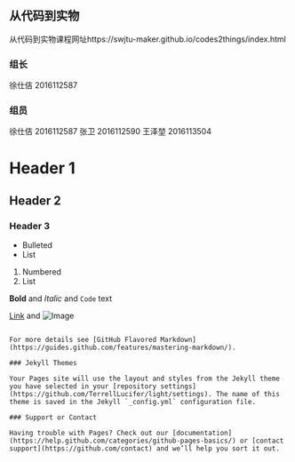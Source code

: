 ## 从代码到实物

从代码到实物课程网址https://swjtu-maker.github.io/codes2things/index.html


### 组长
徐仕佶 2016112587

### 组员
徐仕佶 2016112587
张卫 2016112590
王泽堃 2016113504


# Header 1
## Header 2

### Header 3

- Bulleted
- List

1. Numbered
2. List

**Bold** and _Italic_ and `Code` text

[Link](url) and ![Image](src)
```

For more details see [GitHub Flavored Markdown](https://guides.github.com/features/mastering-markdown/).

### Jekyll Themes

Your Pages site will use the layout and styles from the Jekyll theme you have selected in your [repository settings](https://github.com/TerrellLucifer/light/settings). The name of this theme is saved in the Jekyll `_config.yml` configuration file.

### Support or Contact

Having trouble with Pages? Check out our [documentation](https://help.github.com/categories/github-pages-basics/) or [contact support](https://github.com/contact) and we’ll help you sort it out.

